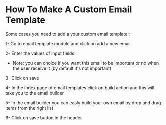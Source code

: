 # How To Make A Custom Email Template

Some cases you need to add a your custom email template :

1- Go to email template module and click on add a new email 

2- Enter the values of input fields 
- Note: you can choice if you want this email to be important or no when the user receive it (by default it's not important)
 
3- Click on save 

4- In the index page of email templates click on build action and this will take you to the email builder 

5- In the email builder you can easly build your own email by drop and drag items from the right list 

6- Click on save button in the header
